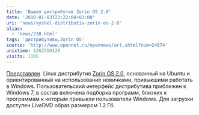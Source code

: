 ```yaml
---
title: 'Вышел дистрибутив Zorin OS 2.0'
date: '2010-01-03T23:22:00+03:00'
uri: 'news/vyshel-distributiv-zorin-os-2-0'
alias: 
  - 'news/238.html'
tags: 'дистрибутивы,Zorin OS'
source: 'http://www.opennet.ru/opennews/art.shtml?num=24874'
unixtime: 1262550120
visits: 1195
---
```

[Представлен](http://zorin-os.webs.com/apps/blog/entries/show/2468713-happy-new-year-zorin-os-2-0-released-)  Linux дистрибутив [Zorin OS 2.0](http://zorin-os.webs.com/), основанный на Ubuntu и ориентированный на использование новичками, привыкшими работать в Windows. Пользовательский интерфейс дистрибутива приближен к Windows 7, в состав включена подборка программ, близких к программам к которым привыкли пользователи Windows. Для загрузки доступен LiveDVD образ размером 1.2 Гб.
